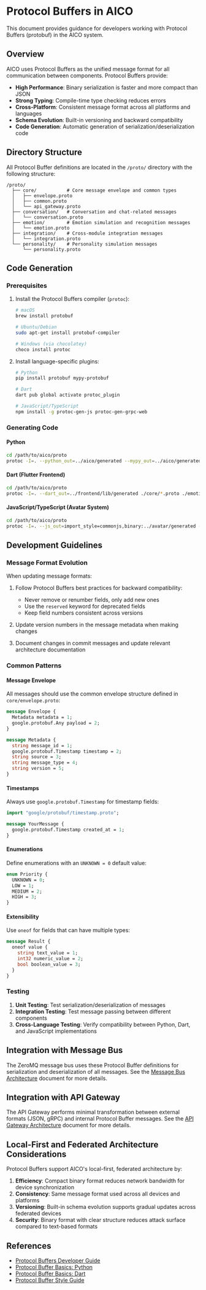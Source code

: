 # Protocol Buffers in AICO

This document provides guidance for developers working with Protocol Buffers (protobuf) in the AICO system.

## Overview

AICO uses Protocol Buffers as the unified message format for all communication between components. Protocol Buffers provide:

- **High Performance**: Binary serialization is faster and more compact than JSON
- **Strong Typing**: Compile-time type checking reduces errors
- **Cross-Platform**: Consistent message format across all platforms and languages
- **Schema Evolution**: Built-in versioning and backward compatibility
- **Code Generation**: Automatic generation of serialization/deserialization code

## Directory Structure

All Protocol Buffer definitions are located in the `/proto/` directory with the following structure:

```
/proto/
  ├── core/           # Core message envelope and common types
  │   ├── envelope.proto
  │   ├── common.proto
  │   └── api_gateway.proto
  ├── conversation/   # Conversation and chat-related messages
  │   └── conversation.proto
  ├── emotion/        # Emotion simulation and recognition messages
  │   └── emotion.proto
  ├── integration/    # Cross-module integration messages
  │   └── integration.proto
  └── personality/    # Personality simulation messages
      └── personality.proto
```

## Code Generation

### Prerequisites

1. Install the Protocol Buffers compiler (`protoc`):
   ```bash
   # macOS
   brew install protobuf
   
   # Ubuntu/Debian
   sudo apt-get install protobuf-compiler
   
   # Windows (via chocolatey)
   choco install protoc
   ```

2. Install language-specific plugins:
   ```bash
   # Python
   pip install protobuf mypy-protobuf

   # Dart
   dart pub global activate protoc_plugin
   
   # JavaScript/TypeScript
   npm install -g protoc-gen-js protoc-gen-grpc-web
   ```

### Generating Code

#### Python

```bash
cd /path/to/aico/proto
protoc -I=. --python_out=../aico/generated --mypy_out=../aico/generated ./core/*.proto ./emotion/*.proto ./conversation/*.proto ./personality/*.proto ./integration/*.proto
```

#### Dart (Flutter Frontend)

```bash
cd /path/to/aico/proto
protoc -I=. --dart_out=../frontend/lib/generated ./core/*.proto ./emotion/*.proto ./conversation/*.proto ./personality/*.proto ./integration/*.proto
```

#### JavaScript/TypeScript (Avatar System)

```bash
cd /path/to/aico/proto
protoc -I=. --js_out=import_style=commonjs,binary:../avatar/generated --grpc-web_out=import_style=commonjs,mode=grpcwebtext:../avatar/generated ./core/*.proto ./emotion/*.proto ./conversation/*.proto ./personality/*.proto ./integration/*.proto
```

## Development Guidelines

### Message Format Evolution

When updating message formats:

1. Follow Protocol Buffers best practices for backward compatibility:
   - Never remove or renumber fields, only add new ones
   - Use the `reserved` keyword for deprecated fields
   - Keep field numbers consistent across versions

2. Update version numbers in the message metadata when making changes

3. Document changes in commit messages and update relevant architecture documentation

### Common Patterns

#### Message Envelope

All messages should use the common envelope structure defined in `core/envelope.proto`:

```protobuf
message Envelope {
  Metadata metadata = 1;
  google.protobuf.Any payload = 2;
}

message Metadata {
  string message_id = 1;
  google.protobuf.Timestamp timestamp = 2;
  string source = 3;
  string message_type = 4;
  string version = 5;
}
```

#### Timestamps

Always use `google.protobuf.Timestamp` for timestamp fields:

```protobuf
import "google/protobuf/timestamp.proto";

message YourMessage {
  google.protobuf.Timestamp created_at = 1;
}
```

#### Enumerations

Define enumerations with an `UNKNOWN = 0` default value:

```protobuf
enum Priority {
  UNKNOWN = 0;
  LOW = 1;
  MEDIUM = 2;
  HIGH = 3;
}
```

#### Extensibility

Use `oneof` for fields that can have multiple types:

```protobuf
message Result {
  oneof value {
    string text_value = 1;
    int32 numeric_value = 2;
    bool boolean_value = 3;
  }
}
```

### Testing

1. **Unit Testing**: Test serialization/deserialization of messages
2. **Integration Testing**: Test message passing between different components
3. **Cross-Language Testing**: Verify compatibility between Python, Dart, and JavaScript implementations

## Integration with Message Bus

The ZeroMQ message bus uses these Protocol Buffer definitions for serialization and deserialization of all messages. See the [Message Bus Architecture](../architecture/message_bus.md) document for more details.

## Integration with API Gateway

The API Gateway performs minimal transformation between external formats (JSON, gRPC) and internal Protocol Buffer messages. See the [API Gateway Architecture](../architecture/api_gateway.md) document for more details.

## Local-First and Federated Architecture Considerations

Protocol Buffers support AICO's local-first, federated architecture by:

1. **Efficiency**: Compact binary format reduces network bandwidth for device synchronization
2. **Consistency**: Same message format used across all devices and platforms
3. **Versioning**: Built-in schema evolution supports gradual updates across federated devices
4. **Security**: Binary format with clear structure reduces attack surface compared to text-based formats

## References

- [Protocol Buffers Developer Guide](https://developers.google.com/protocol-buffers/docs/overview)
- [Protocol Buffer Basics: Python](https://developers.google.com/protocol-buffers/docs/pythontutorial)
- [Protocol Buffer Basics: Dart](https://developers.google.com/protocol-buffers/docs/darttutorial)
- [Protocol Buffer Style Guide](https://developers.google.com/protocol-buffers/docs/style)
